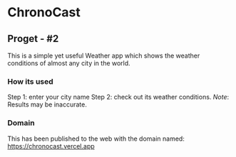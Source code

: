 # ChronoCast
## Proget - #2

This is a simple yet useful Weather app which shows the weather conditions of almost any city in the world.

### How its used

Step 1: enter your city name
Step 2: check out its weather conditions.
*Note*: Results may be inaccurate. 

### Domain

This has been published to the web with the domain named: https://chronocast.vercel.app
